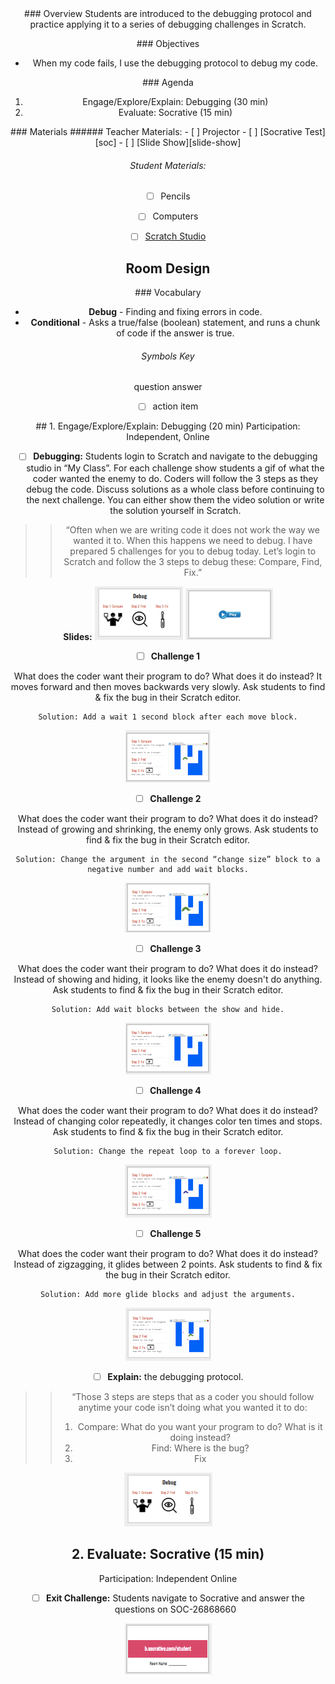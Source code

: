 <header class='header' title='Debugging Loops' subtitle='Lesson 13'/>

<notable>
<iconp src='/icons/activity.png'>### Overview</iconp>
Students are introduced to the debugging protocol and practice applying it to a series of debugging challenges in Scratch.

<iconp src='/icons/objectives.png'>### Objectives</iconp>
- When my code fails, I use the debugging protocol to debug my code.

<iconp src='/icons/agenda.png'>### Agenda</iconp>
1. Engage/Explore/Explain: Debugging (30 min)
1. Evaluate: Socrative (15 min)



<note>
<iconp src='/icons/materials.png'>### Materials</iconp>
###### Teacher Materials:
- [ ] Projector
- [ ] [Socrative Test][soc]
- [ ] [Slide Show][slide-show]

###### Student Materials:
- [ ] Pencils
- [ ] Computers
- [ ] [Scratch Studio][scratch]


</note>

## Room Design

<note>
<iconp src='/icons/vocab.png'>### Vocabulary</iconp>

- **Debug** - Finding and fixing errors in code.
- **Conditional** - Asks a true/false (boolean) statement, and runs a chunk of code if the answer is true.

###### Symbols Key

<iconp ml='1.65em' type='question'>question</iconp>
<iconp ml='1.65em' type='answer'>answer</iconp>
- [ ] action item
</note>

<pagebreak/>
## 1. Engage/Explore/Explain: Debugging (20 min)
Participation: Independent, Online

- [ ] **Debugging:** Students login to Scratch and navigate to the debugging studio in “My Class”. For each challenge show students a gif of what the coder wanted the enemy to do. Coders will follow the 3 steps as they debug the code. Discuss solutions as a whole class before continuing to the next challenge. You can either show them the video solution or write the solution yourself in Scratch.

> > “Often when we are writing code it does not work the way we wanted it to. When this happens we need to debug. I have prepared 5 challenges for you to debug today. Let’s login to Scratch and follow the 3 steps to debug these: Compare, Find, Fix.”

<note>**Slides:** ![slides-debug](./images/slides-debug.png)
![slides-CodeAlong](./images/slides-CodeAlong.png)</note>

- [ ] **Challenge 1**

<iconp type="question"> What does the coder want their program to do? What does it do instead?</iconp>
<iconp type="answer"> It moves forward and then moves backwards very slowly.</iconp>
<iconp type="question"> Ask students to find & fix the bug in their Scratch editor. </iconp>

	Solution: Add a wait 1 second block after each move block.

<note>![Challenge1](./images/slides-d1.png)</note>
<br/>

- [ ] **Challenge 2**

<iconp type="question"> What does the coder want their program to do? What does it do instead?</iconp>
<iconp type="answer"> Instead of growing and shrinking, the enemy only grows.</iconp>
<iconp type="question"> Ask students to find & fix the bug in their Scratch editor. </iconp>

	Solution: Change the argument in the second “change size” block to a negative number and add wait blocks.

<note>![Challenge2](./images/slides-d2.png)</note>
<br/>

- [ ] **Challenge 3**

<iconp type="question"> What does the coder want their program to do? What does it do instead?</iconp>
<iconp type="answer"> Instead of showing and hiding, it looks like the enemy doesn't do anything.</iconp>
<iconp type="question"> Ask students to find & fix the bug in their Scratch editor. </iconp>

	Solution: Add wait blocks between the show and hide.

<note>![Challenge3](./images/slides-d3.png)</note>
<br/>

- [ ] **Challenge 4**

<iconp type="question"> What does the coder want their program to do? What does it do instead?</iconp>
<iconp type="answer"> Instead of changing color repeatedly, it changes color ten times and stops.</iconp>
<iconp type="question"> Ask students to find & fix the bug in their Scratch editor. </iconp>

	Solution: Change the repeat loop to a forever loop.

<note>![Challenge4](./images/slides-d4.png)</note>
<br/>

- [ ] **Challenge 5**

<iconp type="question"> What does the coder want their program to do? What does it do instead?</iconp>
<iconp type="answer"> Instead of zigzagging, it glides between 2 points.</iconp>
<iconp type="question"> Ask students to find & fix the bug in their Scratch editor. </iconp>

	Solution: Add more glide blocks and adjust the arguments.

<note>![Challenge5](./images/slides-d5.png)</note>

- [ ] **Explain:** the debugging protocol.

> > “Those 3 steps are steps that as a coder you should follow anytime your code isn’t doing what you wanted it to do:
> > 1. Compare: What do you want your program to do? What is it doing instead?
> > 2. Find: Where is the bug?
> > 3. Fix

<note>![slides-debug](./images/slides-debug.png)</note>

## 2. Evaluate: Socrative (15 min)
Participation: Independent Online

- [ ] **Exit Challenge:** Students navigate to Socrative and answer the questions on SOC-26868660

<note>![Socrative](./images/slides-soc.png) </note>

</notable>

[slide-show]: https://docs.google.com/presentation/d/1e1pb_i3jLzJHgTZ3zRVfOR3S3PrjVpg7rE7Z4WmrWYQ/edit?usp=sharing
[soc]: https://b.socrative.com/teacher/#import-quiz/26868660
[scratch]: https://scratch.mit.edu/studios/3755751/